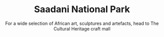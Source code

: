 ---
layout: destination
category: private-safari
permalink: /:categories/:title/
title: Saadani National Park
subtitle: "For a wide selection of African art, sculptures and artefacts, head to The Cultural Heritage craft mall"

sys:
  icon: 🏞️ 
  circuit: Northen Circuit
  review: "For a wide selection of African art 🏺, sculptures and 🖼️ artefacts 📿, head to The Cultural Heritage craft mall"
  price: N/A
  best_time: 🌞 June to September 
  accommodation:
    five_star: "N/A"
    mid_star: "N/A" 
    camp: "N/A"
  image:
    alt: Selous Game Reserve
    url: "./img/uploads/cultural-heritage-bango-kibokoland-adventures.jpg"

image_corousel:
  - image: "./img/uploads/cultural-heritage-culture-inside-chamber-kibokoland-adventures.jpg"
  - image: "./img/uploads/cultural-heritage-culture-building-kibokoland-adventures.jpg"
  - image: "./img/uploads/cultural-heritage-culture-building-kibokoland-adventures.jpg"
  - image: "./img/uploads/cultural-heritage-bango-kibokoland-adventures.jpg"

overview:


  intro:
    - paragraph: "Is the 13th national park in Tanzania. It is situated between Dar es salaam (200 km,4 hrs) and Tanga (75km,3hrs).  it is a home of mixture marine and land creatures both flora and fauna. Around the winding Wami river there is unique vegetation known as mangrove forest, clumps of palm trees, coral reefs in the Indian Ocean, long and short grass savannah. "

    - paragraph: "Saadani has a thriving population of waterbucks, reedbucks, hartebucks, wildebeest, buffaloes, giraffes. Not enough we have shy animals in Saadani park like warthogs, elephants, baboons, Colobus monkey, lions and leopards. These animals are often spotted in the park not seen in open areas. A boat safari is a true highlight to see hippopotamus and crocodiles, malachites, pied and even kingfishers. Having other kinds of bird species in the game such as wooly necked stork." 

  
  tour_details:
    when: "open for tours and activities 9am - 4.30pm every day of the year"
    duration: "4 Hours"
    language: "English"
    price_includes: "includes visit guided and transport."
    transport: "Toyota Landcruiser."
    itinerary: "Arusha > moshi > northwest Mt. Kilimanjaro"

  setting:
    activities: "Beach sports, swimming, game driving, basking, walking safari, wildlife drives, boat safaris, swimming "
    hashtags: >
      "Borders mainland coast #️⃣  marine and mainland flora and fauna #️⃣  savannah# hot and humid #️⃣  ideal for swimming"
  included:
    - item: All meals
    - item: Accommodation
    - item: Transport
    - item: Park fees


  excluded:
    - item: Personal items
    - item: Alcoholic beverages



  remarks:
    - note: This tour involves some walking so wear comfortable shoes.
    - note: This is not a wheelchair accessible tour.


experience:
  what_to_see:
    - paragraph: "<b>Walking safaris</b> This is the best way to taste the reality of Saadani’s attractions. This activity is more available during dry season only. The expense for this is US$23.60 pp, plus a guide tip costing US$23.60 per group."

    - paragraph: "Wildlife drives Being a must issue that lodges offer vehicle safaris for wildlife drives to make visitors explore more main routes; during rain season care should be taken since Saadani has a notorious black cotton soil when detouring. A park guide costs US$23.60 per group."


    - paragraph: "<b>Boat safaris</b> This is an amazing activity seems to be relaxing and enjoyable. There is a big chance for you to spot hippos, crocs and many birds around the park. Interesting to watch the vegetation along the banks of the Wami river, having some sections there are also marked variations between the two banks, with areas of date palms and lush foliage on one side  and whistling thorn acacias reminiscent of drier areas of the country on the other country on the other. Expect to pay about US$50 per person."

  
expect:
  video: 
    url: <iframe width="560" height="315" src="https://www.youtube.com/embed/Ynf67DbR9yk" frameborder="0" allow="accelerometer; autoplay; encrypted-media; gyroscope; picture-in-picture" allowfullscreen></iframe>

itinerary:
  - paragraph: "No road access from Dar es Salaam along the coast follow the surfaced Moshi road for 160km (100 miles), then 60km (36miles) on dirt."

  - paragraph: "Road access from Tanga and Pangani except after heavy rains 4 wheel drive."
  

remarks:
  - paragraph: Book in advance, since this is one of our most popular day tours. The tour runs six days a week, so you can easily fit it intro your Town Tour itinerary .

  - paragraph: This can be encouporated in other packeges too, please create your bucket list and send it to us to we can create you a quote!



---
